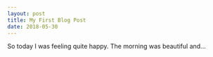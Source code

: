 ```yaml
---
layout: post
title: My First Blog Post
date: 2018-05-30
---
```


So today I was feeling quite happy. The morning was beautiful and...
